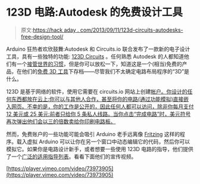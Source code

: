 # 123D 电路:Autodesk 的免费设计工具

> 原文:[https://hack aday . com/2013/09/11/123d-circuits-autodesks-free-design-tool/](https://hackaday.com/2013/09/11/123d-circuits-autodesks-free-design-tool/)

Arduino 狂热者欢欣鼓舞:Autodesk 和 Circuits.io 联合发布了一款新的电子设计工具，具有一些独特的功能: [123D Circuits](http://blog.123dapp.com/2013/09/introducing-123d-circuits) 。任何熟悉 Autodesk 的人都知道他们有一个[接管世界的习惯](https://en.wikipedia.org/wiki/Autodesk#Corporate_acquisitions)，但是你可以放松一下，知道这是一个(相当)免费的产品，在他们的[免费 3D 工具](http://www.123dapp.com/create)下存档——尽管我们不太确定电路布局程序的“3D”是什么。

123D 是基于网络的软件，使用它需要在 circuits.io 网站上创建[帐户。你设计的任何东西都放在云上:你可以与其他人合作，甚至将你的电路(通过功能模拟)直接嵌入网页。不幸的是，你的工作是公开的，因此任何人都可以访问，除非你每月支付 12 美元或 25 美元:前者只给你 5 条私人线路。当你点击“完成电路”时，美元符号再次弹出他们会以三的倍数卖给你印刷电路板。](http://123d.circuits.io/)

然而，免费账户的一些功能可能会吸引 Arduino 老手远离像 [Fritzing](http://fritzing.org/download/) 这样的程序。载入虚拟 Arduino 可以让你在另一个窗口中动态编辑它的代码，然后你可以模拟它。如果你是电路设计新手，或者想要一些使用 123D 电路的指导，他们提供了一个[广泛的适用指导列表](http://123d.circuits.io/help/electronics#instructables)。看看下面他们的宣传视频。

[https://player.vimeo.com/video/73973905](https://player.vimeo.com/video/73973905)